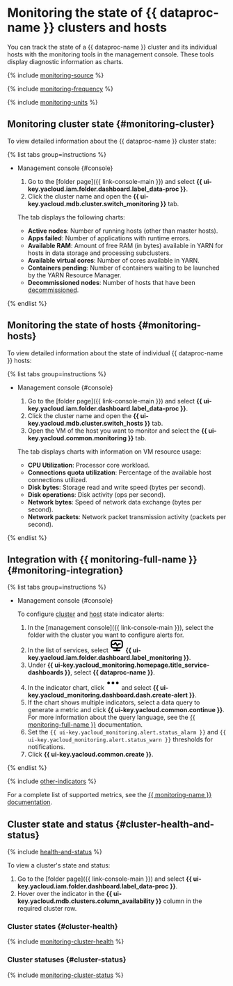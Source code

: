 # Monitoring the state of {{ dataproc-name }} clusters and hosts

You can track the state of a {{ dataproc-name }} cluster and its individual hosts with the monitoring tools in the management console. These tools display diagnostic information as charts.

{% include [monitoring-source](../../_includes/mdb/monitoring-provides.md) %}

{% include [monitoring-frequency](../../_includes/mdb/monitoring-freq.md) %}

{% include [monitoring-units](../../_includes/mdb/note-monitoring-auto-units.md) %}

## Monitoring cluster state {#monitoring-cluster}

To view detailed information about the {{ dataproc-name }} cluster state:

{% list tabs group=instructions %}

- Management console {#console}

  1. Go to the [folder page]({{ link-console-main }}) and select **{{ ui-key.yacloud.iam.folder.dashboard.label_data-proc }}**.
  1. Click the cluster name and open the **{{ ui-key.yacloud.mdb.cluster.switch_monitoring }}** tab.

  The tab displays the following charts:

  * **Active nodes**: Number of running hosts (other than master hosts).
  * **Apps failed**: Number of applications with runtime errors.
  * **Available RAM**: Amount of free RAM (in bytes) available in YARN for hosts in data storage and processing subclusters.
  * **Available virtual cores**: Number of cores available in YARN.
  * **Containers pending**: Number of containers waiting to be launched by the YARN Resource Manager.
  * **Decommissioned nodes**: Number of hosts that have been [decommissioned](../concepts/decommission.md).

{% endlist %}

## Monitoring the state of hosts {#monitoring-hosts}

To view detailed information about the state of individual {{ dataproc-name }} hosts:

{% list tabs group=instructions %}

- Management console {#console}

  1. Go to the [folder page]({{ link-console-main }}) and select **{{ ui-key.yacloud.iam.folder.dashboard.label_data-proc }}**.
  1. Click the cluster name and open the **{{ ui-key.yacloud.mdb.cluster.switch_hosts }}** tab.
  1. Open the VM of the host you want to monitor and select the **{{ ui-key.yacloud.common.monitoring }}** tab.

  The tab displays charts with information on VM resource usage:

  * **CPU Utilization**: Processor core workload.
  * **Connections quota utilization**: Percentage of the available host connections utilized.
  * **Disk bytes**: Storage read and write speed (bytes per second).
  * **Disk operations**: Disk activity (ops per second).
  * **Network bytes**: Speed of network data exchange (bytes per second).
  * **Network packets**: Network packet transmission activity (packets per second).

{% endlist %}


## Integration with {{ monitoring-full-name }} {#monitoring-integration}

{% list tabs group=instructions %}

- Management console {#console}

  To configure [cluster](#monitoring-cluster) and [host](#monitoring-hosts) state indicator alerts:

  1. In the [management console]({{ link-console-main }}), select the folder with the cluster you want to configure alerts for.
  1. In the list of services, select ![image](../../_assets/console-icons/display-pulse.svg) **{{ ui-key.yacloud.iam.folder.dashboard.label_monitoring }}**.
  1. Under **{{ ui-key.yacloud_monitoring.homepage.title_service-dashboards }}**, select **{{ dataproc-name }}**.
  1. In the indicator chart, click ![options](../../_assets/console-icons/ellipsis.svg) and select **{{ ui-key.yacloud_monitoring.dashboard.dash.create-alert }}**.
  1. If the chart shows multiple indicators, select a data query to generate a metric and click **{{ ui-key.yacloud.common.continue }}**. For more information about the query language, see the [{{ monitoring-full-name }}](../../monitoring/concepts/querying.md) documentation.
  1. Set the `{{ ui-key.yacloud_monitoring.alert.status_alarm }}` and `{{ ui-key.yacloud_monitoring.alert.status_warn }}` thresholds for notifications.
  1. Click **{{ ui-key.yacloud.common.create }}**.

{% endlist %}

{% include [other-indicators](../../_includes/mdb/other-indicators.md) %}

For a complete list of supported metrics, see the [{{ monitoring-name }} documentation](../../monitoring/metrics-ref/data-processing-ref.md).


## Cluster state and status {#cluster-health-and-status}

{% include [health-and-status](../../_includes/mdb/monitoring-cluster-health-and-status.md) %}

To view a cluster's state and status:

1. Go to the [folder page]({{ link-console-main }}) and select **{{ ui-key.yacloud.iam.folder.dashboard.label_data-proc }}**.
1. Hover over the indicator in the **{{ ui-key.yacloud.mdb.clusters.column_availability }}** column in the required cluster row.

### Cluster states {#cluster-health}

{% include [monitoring-cluster-health](../../_includes/mdb/monitoring-cluster-health.md) %}

### Cluster statuses {#cluster-status}

{% include [monitoring-cluster-status](../../_includes/mdb/monitoring-cluster-status.md) %}
